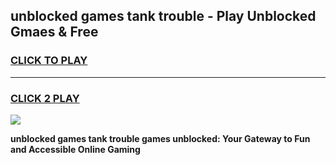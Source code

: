 
## unblocked games tank trouble - Play Unblocked Gmaes & Free
<h3>
<a href="https://news.freeplayer.one?title=unblocked_games_tank_trouble&ref=16F">CLICK TO PLAY</a></h3>
<hr>

<h3>
<a href="https://news.freeplayer.one?title=unblocked_games_tank_trouble&ref=16F">CLICK 2 PLAY</a>
  
</h3>

<a href="https://news.freeplayer.one?title=unblocked_games_tank_trouble&ref=16F/"><img src="https://clearcache.store/games.png"></a>


**unblocked games tank trouble games unblocked: Your Gateway to Fun and Accessible Online Gaming**
